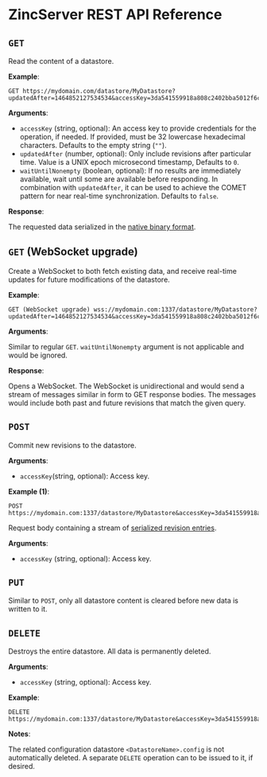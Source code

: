 # ZincServer REST API Reference

## `GET`

Read the content of a datastore.

**Example**:

```
GET https://mydomain.com/datastore/MyDatastore?updatedAfter=1464852127534534&accessKey=3da541559918a808c2402bba5012f6c6
```

**Arguments**:

* `accessKey` (string, optional): An access key to provide credentials for the operation, if needed. If provided, must be 32 lowercase hexadecimal characters. Defaults to the empty string (`""`).
* `updatedAfter` (number, optional): Only include revisions after particular time. Value is a UNIX epoch microsecond timestamp, Defaults to `0`.
* `waitUntilNonempty` (boolean, optional): If no results are immediately available, wait until some are available before responding. In combination with `updatedAfter`, it can be used to achieve the COMET pattern for near real-time synchronization. Defaults to `false`.

**Response**:

The requested data serialized in the [native binary format](https://github.com/zincbase/zincserver/blob/master/docs/Binary%20format%20specification.md).

## `GET` (WebSocket upgrade)

Create a WebSocket to both fetch existing data, and receive real-time updates for future modifications of the datastore.

**Example**:

```
GET (WebSocket upgrade) wss://mydomain.com:1337/datastore/MyDatastore?updatedAfter=1464852127534534&accessKey=3da541559918a808c2402bba5012f6c6
```

**Arguments**:

Similar to regular `GET`. `waitUntilNonempty` argument is not applicable and would be ignored.

**Response**:

Opens a WebSocket. The WebSocket is unidirectional and would send a stream of messages similar in form to GET response bodies. The messages would include both past and future revisions that match the given query.

## `POST`

Commit new revisions to the datastore.

**Arguments**:

* `accessKey`(string, optional): Access key.

**Example (1)**:

```
POST https://mydomain.com:1337/datastore/MyDatastore&accessKey=3da541559918a808c2402bba5012f6c6
```
Request body containing a stream of [serialized revision entries](https://github.com/zincbase/zincserver/blob/master/docs/Binary%20format%20specification.md).

**Arguments**:

* `accessKey` (string, optional): Access key.

## `PUT`

Similar to `POST`, only all datastore content is cleared before new data is written to it.

## `DELETE`

Destroys the entire datastore. All data is permanently deleted.

**Arguments**:

* `accessKey` (string, optional): Access key.

**Example**:

```
DELETE https://mydomain.com:1337/datastore/MyDatastore&accessKey=3da541559918a808c2402bba5012f6c6
```

**Notes**:

The related configuration datastore `<DatastoreName>.config` is not automatically deleted. A separate `DELETE` operation can to be issued to it, if desired.